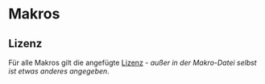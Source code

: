 # Makros

## Lizenz

Für alle Makros gilt die angefügte [Lizenz](LICENSE) - _außer in der Makro-Datei selbst ist etwas anderes angegeben_.
